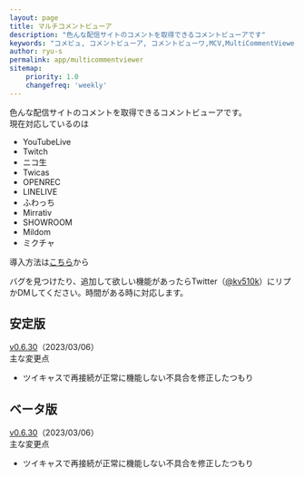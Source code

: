 ```yaml
---
layout: page
title: マルチコメントビューア
description: "色んな配信サイトのコメントを取得できるコメントビューアです"
keywords: "コメビュ, コメントビューア, コメントビューワ,MCV,MultiCommentViewer"
author: ryu-s
permalink: app/multicommentviewer
sitemap:
    priority: 1.0
    changefreq: 'weekly'	
---
```


色んな配信サイトのコメントを取得できるコメントビューアです。  
現在対応しているのは
- YouTubeLive
- Twitch
- ニコ生
- Twicas
- OPENREC
- LINELIVE
- ふわっち
- Mirrativ
- SHOWROOM
- Mildom
- ミクチャ

導入方法は[こちら](https://github.com/CommentViewerCollection/MultiCommentViewer/wiki/%E5%B0%8E%E5%85%A5%E6%89%8B%E9%A0%86)から  
  
バグを見つけたり、追加して欲しい機能があったらTwitter（[@kv510k](https://twitter.com/kv510k)）にリプかDMしてください。時間がある時に対応します。  

## 安定版
[v0.6.30](https://int-main.net/app/MultiCommentViewer_v0.6.30_stable.zip)（2023/03/06）  
主な変更点
- ツイキャスで再接続が正常に機能しない不具合を修正したつもり

## ベータ版
[v0.6.30](https://int-main.net/app/MultiCommentViewer_v0.6.30_beta.zip)（2023/03/06）  
主な変更点
- ツイキャスで再接続が正常に機能しない不具合を修正したつもり

